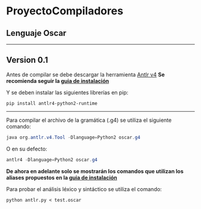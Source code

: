 # ProyectoCompiladores

## Lenguaje Oscar

---
## Version 0.1

Antes de compilar se debe descargar la herramienta [Antlr v4]
__Se recomienda seguir la [guia de instalación]__

Y se deben instalar las siguientes librerías en pip:

```python2
pip install antlr4-python2-runtime
```
---

Para compilar el archivo de la gramática (.g4) se utiliza el siguiente comando:

```java
java org.antlr.v4.Tool -Dlanguage=Python2 oscar.g4
```
O en su defecto:

```java
antlr4 -Dlanguage=Python2 oscar.g4
```
__De ahora en adelante solo se mostrarán los comandos que utilizan los aliases propuestos en la [guia de instalación]__

Para probar el análisis léxico y sintáctico se utiliza el comando:

```python2
python antlr.py < test.oscar
```

[Antlr v4]: https://www.antlr.org/download.html
[guia de instalación]: https://github.com/antlr/antlr4/blob/master/doc/getting-started.md